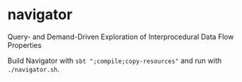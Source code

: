 # navigator
Query- and Demand-Driven Exploration of Interprocedural Data Flow Properties


Build Navigator with `sbt ";compile;copy-resources"` and run with `./navigator.sh`. 
